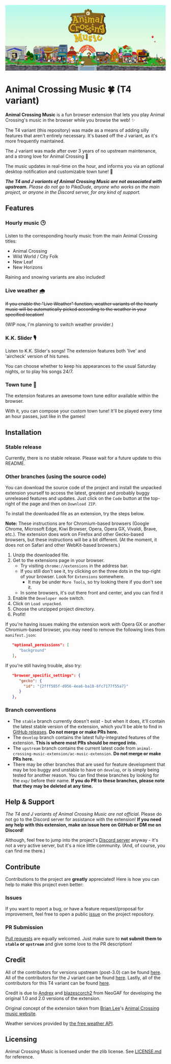 ![Project Banner](docs/banner.png)

# Animal Crossing Music 🍀 (T4 variant)

**Animal Crossing Music** is a fun browser extension that lets you play Animal Crossing's music in the browser while you browse the web! ✨ 

The T4 variant (this repository) was made as a means of adding silly features that aren't entirely necessary. It's based off the J variant, as it's more frequently maintained.

The J variant was made after over 3 years of no upstream maintenance, and a strong love for Animal Crossing 💌

The music updates in real-time on the hour, and informs you via an optional desktop notification and customizable town tune! 🌱

***The T4 and J variants of Animal Crossing Music are not associated with upstream.** Please do not go to PikaDude, anyone who works on the main project, or anyone in the Discord server, for any kind of support.*

## Features
### Hourly music 🕒
Listen to the corresponding hourly music from the main Animal Crossing titles:
  - Animal Crossing
  - Wild World / City Folk
  - New Leaf
  - New Horizons

Raining and snowing variants are also included!

### Live weather 🌧
~~If you enable the "Live Weather" function, weather variants of the hourly music will be automatically picked according to the weather in your specified location!~~

(WIP now, I'm planning to switch weather provider.)

### K.K. Slider 🎙
Listen to K.K. Slider's songs! The extension features both 'live' and 'aircheck' version of his tunes.

You can choose whether to keep his appearances to the usual Saturday nights, or to play his songs 24/7.

### Town tune 🎵
The extension features an awesome town tune editor available within the browser.

With it, you can compose your custom town tune! It'll be played every time an hour passes, just like in the games!

## Installation
### Stable release
Currently, there is no stable release. Please wait for a future update to this README.

### Other branches (using the source code)
You can download the source code of the project and install the unpacked extension yourself to access the latest, greatest and probably buggy unreleased features and updates. Just click on the `Code` button at the top-right of the page and then on `Download ZIP`.

To install the downloaded file as an extension, try the steps below.

**Note:** These instructions are for Chromium-based browsers (Google Chrome, Microsoft Edge, Kiwi Browser, Opera, Opera GX, Vivaldi, Brave, etc.). The extension does work on Firefox and other Gecko-based browsers, but these instructions will be a bit different. (At the moment, it does not on Safari and other WebKit-based browsers.)
1. Unzip the downloaded file.
2. Get to the extensions page in your browser. 
   * Try visiting `chrome://extensions` in the address bar.
   * If you still don't see it, try clicking on the three dots in the top-right of your browser. Look for `Extensions` somewhere.
      * It may be under `More Tools`, so try looking there if you don't see it.
   * In some browsers, it's out there front and center, and you can find it
3. Enable the `Developer mode` switch. 
4. Click on `Load unpacked`.
5. Choose the unzipped project directory.
6. Profit!

If you're having issues making the extension work with Opera GX or another Chromium-based browser, you may need to remove the following lines from `manifest.json`:
```json
   "optional_permissions": [
      "background"
   ],
```

If you're still having trouble, also try:
```json
   "browser_specific_settings": {
      "gecko": {
        "id": "{2fff585f-d956-4ea6-ba18-6fc7177f55a7}"
      }
   },
```

### Branch conventions
- The `stable` branch currently doesn't exist - but when it does, it'll contain the latest stable version of the extension, which you'll be able to find in [GitHub releases](https://github.com/SilverT4/ac-mus-ext-t4/releases/latest). **Do not merge or make PRs here.**
- The `develop` branch contains the latest fully-integrated features of the extension. **This is where most PRs should be merged into.**
- The `upstream` branch contains the current latest code from `animal-crossing-music-extension/ac-music-extension`. **Do not merge or make PRs here.**
- There may be other branches that are used for feature development that may be too buggy and unstable to have on `develop`, or is simply being tested for another reason. You can find these branches by looking for the `exp/` before their name. **If you do PR to these branches, please note that they may be deleted at any time.**

## Help & Support
*The T4 and J variants of Animal Crossing Music are not official.* Please do not go to the Discord server for assistance with the extension! **If you need any help with this extension, make an issue here on GitHub or DM me on Discord!**

Although, feel free to jump into the project's [Discord server](https://discord.gg/4FMrEF8) anyway - it's not a very active server, but it's a nice little community. (And, of course, you can find me there.)

## Contribute
Contributions to the project are **greatly** appreciated! Here is how you can help to make this project even better:

### Issues
If you want to report a bug, or have a feature request/proposal for improvement, feel free to open a public [issue](https://github.com/SilverT4/ac-mus-ext-t4/issues) on the project repository.

### PR Submission
[Pull requests](https://github.com/SilverT4/ac-mus-ext-t4/pulls) are equally welcomed. Just make sure to **not submit them to `stable` or `upstream`** and give some love to the PR description!

## Credit
All of the contributors for versions upstream (post-3.0) can be found [here](https://github.com/animal-crossing-music-extension/ac-music-extension/graphs/contributors). All of the contributors for the J variant can be found [here](https://github.com/jbmagination/ac-music-extension-j/graphs/contributors). Lastly, all of the contributors for this T4 variant can be found [here](https://github.com/SilverT4/ac-mus-ext-t4/graphs/contributors).

Credit is due to [Andrex](https://www.neogaf.com/members/andrex.20593/) and [blazescorch2](https://www.neogaf.com/members/blazescorch2.142800/) from NeoGAF for developing the original 1.0 and 2.0 versions of the extension.

Original concept of the extension taken from [Brian Lee](https://b-lee.net/)'s [Animal Crossing music website](https://tane.us/ac/).

Weather services provided by [the free weather API](https://weatherapi.com).

## Licensing
Animal Crossing Music is licensed under the zlib license. See [LICENSE.md](./LICENSE.md) for reference.

